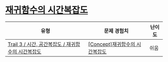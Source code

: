 # [재귀함수의 시간복잡도](https://https://en.codetree.ai/trails/complete/curated-cards/intro-recursive-time-complexity)

|유형|문제 경험치|난이도|
|---|---|---|
|[Trail 3 / 시간, 공간복잡도 / 재귀함수의 시간복잡도](https://https://en.codetree.ai/trail-info/novice-high/)|[[Concept]재귀함수의 시간복잡도](https://https://en.codetree.ai/trails/complete/curated-cards/intro-recursive-time-complexity/)|쉬움|

